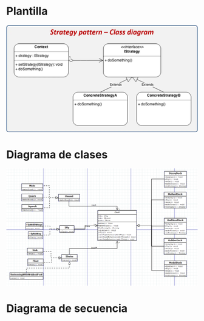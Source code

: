 # Plantilla
![Plantilla](public/strategyTemplate.webp)
# Diagrama de clases
![Diagrama de clases](public/StrategyPattern.png)
# Diagrama de secuencia